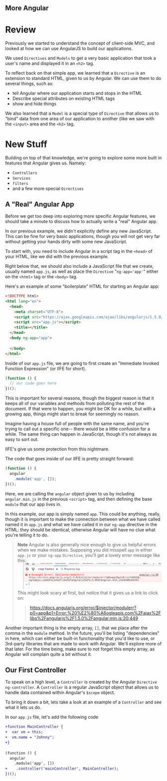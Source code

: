 More Angular
----------

# Review
Previously we started to understand the concept of client-side MVC, and looked
at how we can use AngularJS to build our applications.

We used `Directives` and `Models` to get a very basic application that took a
user's name and displayed it in an `<h2>` tag.

To reflect back on that simple app, we learned that a `Directive` is an
extension to standard HTML, given to us by Angular. We can use them to do
several things, such as:

* tell Angular where our application starts and stops in the HTML
* Describe special attributes on existing HTML tags
* show and hide things

We also learned that a `Model` is a special type of `Directive` that allows us
to "bind" data from one area of our application to another (like we saw with the
`<input>` area and the `<h2>` tag.

# New Stuff
Building on top of that knowledge, we're going to explore some more built in
features that Angular gives us. Namely:

* `Controllers`
* `Services`
* `filters`
* and a few more special `Directives`

## A "Real" Angular App
Before we get too deep into exploring more specific Angular features, we should
take a minute to discuss how to actually write a "real" Angular app.

In our previous example, we didn't explicitly define any new JavaScript. This
can be fine for very basic applications, though you will not get very far
without getting your hands dirty with some new JavaScript.

To start with, you need to include Angular in a script tag in the `<head>` of
your HTML, like we did with the previous example.

Right below that, we should also include a JavaScript file that we create,
usually named `app.js`, as well as place the `Directive` "`ng-app='app'`" either
on the `<html>` tag or the `<body>` tag.

Here's an example of some "boilerplate" HTML for starting an Angular app:

```html
<!DOCTYPE html>
<html lang="en">
  <head>
    <meta charset="UTF-8">
    <script src="https://ajax.googleapis.com/ajax/libs/angularjs/1.5.0/angular.min.js"></script> 
    <script src="app.js"></script> 
    <title></title>
  </head>
  <body ng-app="app">

  </body>
</html>
```

Inside of our `app.js` file, we are going to first create an "Immediate Invoked
Function Expression" (or IIFE for short).

```javascript
(function () {
  // our code goes here
})();
```

This is important for several reasons, though the biggest reason is that it
keeps all of our variables and methods from polluting the rest of the document.
If that were to happen, you might be OK for a while, but with a growing app,
things might start to break for seemingly no reason.

Imagine having a house full of people with the same name, and you're trying to
call out a specific one-- there would be a little confusion for a while. The
same thing can happen in JavaScript, though it's not always as easy to sort out.

IIFE's give us some protection from this nightmare.

The code that goes inside of our IIFE is pretty straight forward:

```javascript
(function () {
  angular
    .module('app', []);
})();
```
Here, we are calling the `angular` object given to us by including
`angular.min.js` in the previous `<script>` tag, and then defining the base
`module` that our app lives in.

In this example, our app is simply named `app`. This could be anything, really,
though it is important to make the connection between what we have called named
it in `app.js` and what we have called it in our `ng-app` directive in the HTML:
they should be identical, otherwise Angular will have no clue what you're
telling it to do.

> **Note**
> Angular is also generally nice enough to give us helpful errors when we make
> mistakes. Supposing you did misspell `app` in either `app.js` or your `ng-app`
> `Directive`, you'll get a lovely error message like this:
> ![App Error](app-error.png)
> This might look scary at first, but notice that it gives us a link to click
> on:
> > https://docs.angularjs.org/error/$injector/modulerr?p0=app&p1=Error:%20%E2%80%A6ogleapis.com%2Fajax%2Flibs%2Fangularjs%2F1.5.0%2Fangular.min.js:20:449

Another important thing is the empty array, `[]`, that we place after the comma
in the `module` method. In the future, you'll be listing "dependencies" in here,
which can either be built-in functionality that you'd like to use, or 3rd-party
libraries that are made to work with Angular. We'll explore more of that later.
For the time being, make sure to not forget this empty array, as Angular will
complain quite a bit without it.

## Our First Controller

To speak on a high level, a `Controller` is created by the Angular `Directive`
`ng-controller`. A `Controller` is a regular JavaScript object that allows us to
handle data contained within Angular's `$scope` object.

To bring it down a bit, lets take a look at an example of a `Controller` and see
what it lets us do.

In our `app.js` file, let's add the following code

```diff
+function MainController {
+  var vm = this;
+  vm.name = "Johnny";
+}

(function () {
  angular
    .module('app', [])
+    .controller('mainController', MainController);
})();
```
